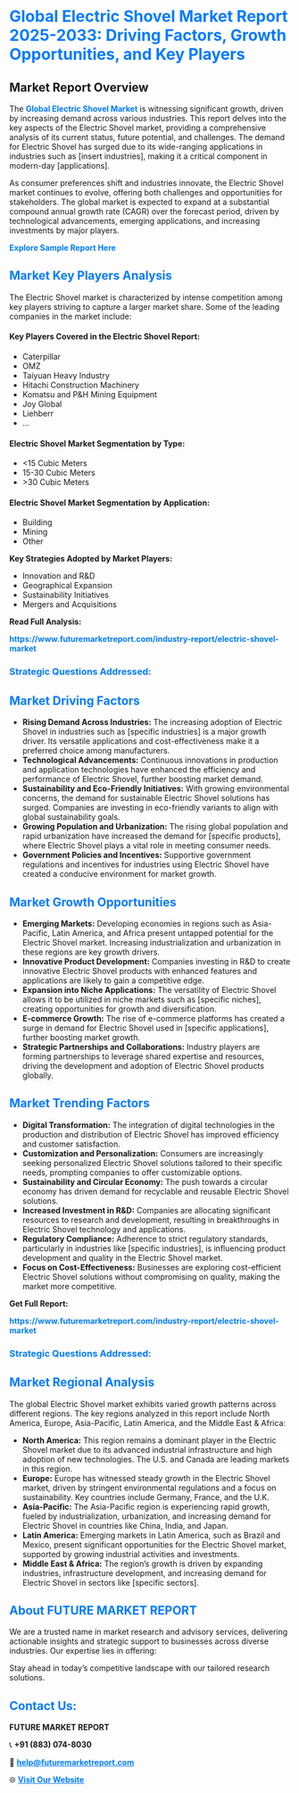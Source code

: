 <h1 style="color: #007BFF;">Global Electric Shovel Market Report 2025-2033: Driving Factors, Growth Opportunities, and Key Players</h1>

<section id="overview">
<h2>Market Report Overview</h2>
<p>The <a href="https://www.futuremarketreport.com/industry-report/electric-shovel-market" style="color: #007BFF; text-decoration: none;"><strong>Global Electric Shovel Market</strong></a> is witnessing significant growth, driven by increasing demand across various industries. This report delves into the key aspects of the Electric Shovel market, providing a comprehensive analysis of its current status, future potential, and challenges. The demand for Electric Shovel has surged due to its wide-ranging applications in industries such as [insert industries], making it a critical component in modern-day [applications].</p>
<p>As consumer preferences shift and industries innovate, the Electric Shovel market continues to evolve, offering both challenges and opportunities for stakeholders. The global market is expected to expand at a substantial compound annual growth rate (CAGR) over the forecast period, driven by technological advancements, emerging applications, and increasing investments by major players.</p>
</section>

<section id="overview">
<p><a href="https://www.futuremarketreport.com/request-sample/reportId=97754" style="color: #007BFF; text-decoration: none;"><strong>Explore Sample Report Here</strong></a></p>
</section>

<section id="key-players">
<h2 style="color: #007BFF;">Market Key Players Analysis</h2>
<p>The Electric Shovel market is characterized by intense competition among key players striving to capture a larger market share. Some of the leading companies in the market include:</p>
<h4>Key Players Covered in the Electric Shovel Report:</h4>
<ul><li>Caterpillar</li><li>OMZ</li><li>Taiyuan Heavy Industry</li><li>Hitachi Construction Machinery</li><li>Komatsu and P&amp;H Mining Equipment</li><li>Joy Global</li><li>Liehberr</li><li>...</li></ul>
<h4>Electric Shovel Market Segmentation by Type:</h4>
<ul><li>&lt;15 Cubic Meters</li><li>15-30 Cubic Meters</li><li>&gt;30 Cubic Meters</li></ul>

<h4>Electric Shovel Market Segmentation by Application:</h4>
<ul><li>Building</li><li>Mining</li><li>Other</li></ul>
<p><strong>Key Strategies Adopted by Market Players:</strong></p>
<ul>
<li>Innovation and R&D</li>
<li>Geographical Expansion</li>
<li>Sustainability Initiatives</li>
<li>Mergers and Acquisitions</li>
</ul>
</section>

<section>
<p><strong>Read Full Analysis: </strong></p><a href="https://www.futuremarketreport.com/industry-report/electric-shovel-market" style="color: #007BFF; text-decoration: none;"><strong>https://www.futuremarketreport.com/industry-report/electric-shovel-market</strong></a>
<h3 style="color: #007BFF;">Strategic Questions Addressed:</h3>
</section>

<section id="driving-factors">
<h2 style="color: #007BFF;">Market Driving Factors</h2>
<ul>
<li><strong>Rising Demand Across Industries:</strong> The increasing adoption of Electric Shovel in industries such as [specific industries] is a major growth driver. Its versatile applications and cost-effectiveness make it a preferred choice among manufacturers.</li>
<li><strong>Technological Advancements:</strong> Continuous innovations in production and application technologies have enhanced the efficiency and performance of Electric Shovel, further boosting market demand.</li>
<li><strong>Sustainability and Eco-Friendly Initiatives:</strong> With growing environmental concerns, the demand for sustainable Electric Shovel solutions has surged. Companies are investing in eco-friendly variants to align with global sustainability goals.</li>
<li><strong>Growing Population and Urbanization:</strong> The rising global population and rapid urbanization have increased the demand for [specific products], where Electric Shovel plays a vital role in meeting consumer needs.</li>
<li><strong>Government Policies and Incentives:</strong> Supportive government regulations and incentives for industries using Electric Shovel have created a conducive environment for market growth.</li>
</ul>
</section>

<section id="growth-opportunities">
<h2 style="color: #007BFF;">Market Growth Opportunities</h2>
<ul>
<li><strong>Emerging Markets:</strong> Developing economies in regions such as Asia-Pacific, Latin America, and Africa present untapped potential for the Electric Shovel market. Increasing industrialization and urbanization in these regions are key growth drivers.</li>
<li><strong>Innovative Product Development:</strong> Companies investing in R&D to create innovative Electric Shovel products with enhanced features and applications are likely to gain a competitive edge.</li>
<li><strong>Expansion into Niche Applications:</strong> The versatility of Electric Shovel allows it to be utilized in niche markets such as [specific niches], creating opportunities for growth and diversification.</li>
<li><strong>E-commerce Growth:</strong> The rise of e-commerce platforms has created a surge in demand for Electric Shovel used in [specific applications], further boosting market growth.</li>
<li><strong>Strategic Partnerships and Collaborations:</strong> Industry players are forming partnerships to leverage shared expertise and resources, driving the development and adoption of Electric Shovel products globally.</li>
</ul>
</section>

<section id="trending-factors">
<h2 style="color: #007BFF;">Market Trending Factors</h2>
<ul>
<li><strong>Digital Transformation:</strong> The integration of digital technologies in the production and distribution of Electric Shovel has improved efficiency and customer satisfaction.</li>
<li><strong>Customization and Personalization:</strong> Consumers are increasingly seeking personalized Electric Shovel solutions tailored to their specific needs, prompting companies to offer customizable options.</li>
<li><strong>Sustainability and Circular Economy:</strong> The push towards a circular economy has driven demand for recyclable and reusable Electric Shovel solutions.</li>
<li><strong>Increased Investment in R&D:</strong> Companies are allocating significant resources to research and development, resulting in breakthroughs in Electric Shovel technology and applications.</li>
<li><strong>Regulatory Compliance:</strong> Adherence to strict regulatory standards, particularly in industries like [specific industries], is influencing product development and quality in the Electric Shovel market.</li>
<li><strong>Focus on Cost-Effectiveness:</strong> Businesses are exploring cost-efficient Electric Shovel solutions without compromising on quality, making the market more competitive.</li>
</ul>
</section>

<section>
<p><strong>Get Full Report: </strong></p><a href="https://www.futuremarketreport.com/industry-report/electric-shovel-market" style="color: #007BFF; text-decoration: none;"><strong>https://www.futuremarketreport.com/industry-report/electric-shovel-market</strong></a>
<h3 style="color: #007BFF;">Strategic Questions Addressed:</h3>
</section>


<section id="regional-analysis">
<h2 style="color: #007BFF;">Market Regional Analysis</h2>
<p>The global Electric Shovel market exhibits varied growth patterns across different regions. The key regions analyzed in this report include North America, Europe, Asia-Pacific, Latin America, and the Middle East & Africa:</p>
<ul>
<li><strong>North America:</strong> This region remains a dominant player in the Electric Shovel market due to its advanced industrial infrastructure and high adoption of new technologies. The U.S. and Canada are leading markets in this region.</li>
<li><strong>Europe:</strong> Europe has witnessed steady growth in the Electric Shovel market, driven by stringent environmental regulations and a focus on sustainability. Key countries include Germany, France, and the U.K.</li>
<li><strong>Asia-Pacific:</strong> The Asia-Pacific region is experiencing rapid growth, fueled by industrialization, urbanization, and increasing demand for Electric Shovel in countries like China, India, and Japan.</li>
<li><strong>Latin America:</strong> Emerging markets in Latin America, such as Brazil and Mexico, present significant opportunities for the Electric Shovel market, supported by growing industrial activities and investments.</li>
<li><strong>Middle East & Africa:</strong> The region’s growth is driven by expanding industries, infrastructure development, and increasing demand for Electric Shovel in sectors like [specific sectors].</li>
</ul>
</section>

<footer>
<h2 style="color: #007BFF;">About FUTURE MARKET REPORT</h2>
<p>We are a trusted name in market research and advisory services, delivering actionable insights and strategic support to businesses across diverse industries. Our expertise lies in offering:</p>

<p>Stay ahead in today’s competitive landscape with our tailored research solutions.</p>

<h2 style="color: #007BFF;">Contact Us:</h2>
<p><strong>FUTURE MARKET REPORT</strong></p>
<p>📞 <strong>+91 (883) 074-8030</strong></p>
<p>📧 <strong><a href="mailto:help@futuremarketreport.com" style="color: #007BFF;">help@futuremarketreport.com</a></strong></p>
<p>🌐 <strong><a href="https://www.futuremarketreport.com/" style="color: #007BFF;">Visit Our Website</a></strong></p>
</footer>